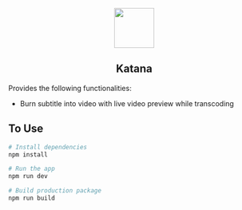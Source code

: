 <p align="center">
  <img src="https://i.imgur.com/jp3QjEK.png" width="80">
</p>

<h2 align="center">Katana</h2>

Provides the following functionalities:

- Burn subtitle into video with live video preview while transcoding

## To Use

```zsh
# Install dependencies
npm install

# Run the app
npm run dev

# Build production package
npm run build
```
